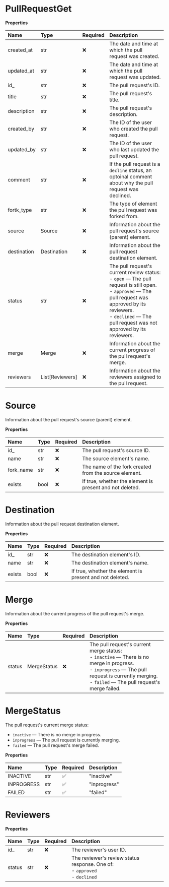 # PullRequestGet

**Properties**

| Name        | Type            | Required | Description                                                                                                                                                                                                                             |
| :---------- | :-------------- | :------- | :-------------------------------------------------------------------------------------------------------------------------------------------------------------------------------------------------------------------------------------- |
| created_at  | str             | ❌       | The date and time at which the pull request was created.                                                                                                                                                                                |
| updated_at  | str             | ❌       | The date and time at which the pull request was updated.                                                                                                                                                                                |
| id\_        | str             | ❌       | The pull request's ID.                                                                                                                                                                                                                  |
| title       | str             | ❌       | The pull request's title.                                                                                                                                                                                                               |
| description | str             | ❌       | The pull request's description.                                                                                                                                                                                                         |
| created_by  | str             | ❌       | The ID of the user who created the pull request.                                                                                                                                                                                        |
| updated_by  | str             | ❌       | The ID of the user who last updated the pull request.                                                                                                                                                                                   |
| comment     | str             | ❌       | If the pull request is a `decline` status, an optoinal comment about why the pull request was declined.                                                                                                                                 |
| fortk_type  | str             | ❌       | The type of element the pull request was forked from.                                                                                                                                                                                   |
| source      | Source          | ❌       | Information about the pull request's source (parent) element.                                                                                                                                                                           |
| destination | Destination     | ❌       | Information about the pull request destination element.                                                                                                                                                                                 |
| status      | str             | ❌       | The pull request's current review status:<br/>- `open` — The pull request is still open.<br/>- `approved` — The pull request was approved by its reviewers.<br/>- `declined` — The pull request was not approved by its reviewers.<br/> |
| merge       | Merge           | ❌       | Information about the current progress of the pull request's merge.                                                                                                                                                                     |
| reviewers   | List[Reviewers] | ❌       | Information about the reviewers assigned to the pull request.                                                                                                                                                                           |

# Source

Information about the pull request's source (parent) element.

**Properties**

| Name      | Type | Required | Description                                              |
| :-------- | :--- | :------- | :------------------------------------------------------- |
| id\_      | str  | ❌       | The pull request's source ID.                            |
| name      | str  | ❌       | The source element's name.                               |
| fork_name | str  | ❌       | The name of the fork created from the source element.    |
| exists    | bool | ❌       | If true, whether the element is present and not deleted. |

# Destination

Information about the pull request destination element.

**Properties**

| Name   | Type | Required | Description                                              |
| :----- | :--- | :------- | :------------------------------------------------------- |
| id\_   | str  | ❌       | The destination element's ID.                            |
| name   | str  | ❌       | The destination element's name.                          |
| exists | bool | ❌       | If true, whether the element is present and not deleted. |

# Merge

Information about the current progress of the pull request's merge.

**Properties**

| Name   | Type        | Required | Description                                                                                                                                                                                                   |
| :----- | :---------- | :------- | :------------------------------------------------------------------------------------------------------------------------------------------------------------------------------------------------------------ |
| status | MergeStatus | ❌       | The pull request's current merge status:<br/>- `inactive` — There is no merge in progress.<br/>- `inprogress` — The pull request is currently merging.<br/>- `failed` — The pull request's merge failed.<br/> |

# MergeStatus

The pull request's current merge status:

- `inactive` — There is no merge in progress.
- `inprogress` — The pull request is currently merging.
- `failed` — The pull request's merge failed.

**Properties**

| Name       | Type | Required | Description  |
| :--------- | :--- | :------- | :----------- |
| INACTIVE   | str  | ✅       | "inactive"   |
| INPROGRESS | str  | ✅       | "inprogress" |
| FAILED     | str  | ✅       | "failed"     |

# Reviewers

**Properties**

| Name   | Type | Required | Description                                                                           |
| :----- | :--- | :------- | :------------------------------------------------------------------------------------ |
| id\_   | str  | ❌       | The reviewer's user ID.                                                               |
| status | str  | ❌       | The reviewer's review status response. One of:<br/>- `approved`<br/>- `declined`<br/> |
